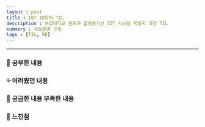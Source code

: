 ```yaml
---
layout : post
title : IOT 10일차 TIL
description : 부경대학교 윈도우 플랫폼기반 IOT 시스템 개발자 과정 TIL
summary : 개발환경 구축
tags : [TIL, DE]
---
```

  
-------------
   
   
### 📓 공부한 내용 



### 💦 어려웠던 내용 

 
### 🧷 궁금한 내용  부족한 내용 
  

### 💬 느낀점 

